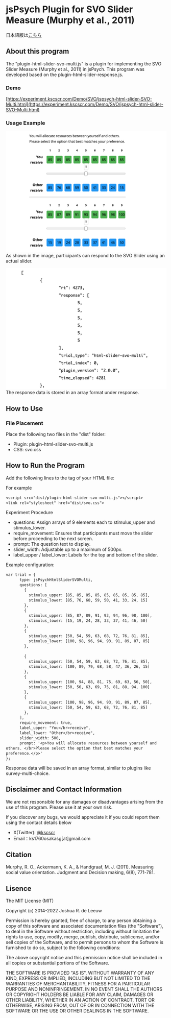 # jsPsych Plugin for SVO Slider Measure (Murphy et al., 2011)

日本語版は[こちら](https://github.com/kscscr/jsPsych-SVO-Slider/blob/main/README_ja.md)

## About this program
The "plugin-html-slider-svo-multi.js" is a plugin for implementing the SVO Slider Measure (Murphy et al., 2011) in jsPsych. This program was developed based on the plugin-html-slider-response.js.

### Demo
[https://experiment.kscscr.com/Demo/SVO/jspsych-html-slider-SVO-Multi.html](https://experiment.kscscr.com/Demo/SVO/jspsych-html-slider-SVO-Multi.html)

### Usage Example
![SVO Slider Experiment](pic/image_svo.png "SVO Slider Experiment")
As shown in the image, participants can respond to the SVO Slider using an actual slider.

![SVO Slider Result](pic/image_result.png "SVO Slider Result")
The response data is stored in an array format under response.

## How to Use
### File Placement
Place the following two files in the "dist" folder:
- Plugin: plugin-html-slider-svo-multi.js
- CSS: svo.css

## How to Run the Program
Add the following lines to the <head> tag of your HTML file:

For example
```
<script src="dist/plugin-html-slider-svo-multi.js"></script>
<link rel="stylesheet" href="dist/svo.css">
```

Experiment Procedure
- questions: Assign arrays of 9 elements each to stimulus_upper and stimulus_lower.
- require_movement: Ensures that participants must move the slider before proceeding to the next screen.
- prompt: The question text to display.
- slider_width: Adjustable up to a maximum of 500px.
- label_upper / label_lower: Labels for the top and bottom of the slider.

Example configuration:
```
var trial = {
      type: jsPsychHtmlSliderSVOMulti,
      questions: [
        {
          stimulus_upper: [85, 85, 85, 85, 85, 85, 85, 85, 85], 
          stimulus_lower: [85, 76, 68, 59, 50, 41, 33, 24, 15]
        }, 
        {
          stimulus_upper: [85, 87, 89, 91, 93, 94, 96, 98, 100], 
          stimulus_lower: [15, 19, 24, 28, 33, 37, 41, 46, 50]
        },
        {
          stimulus_upper: [50, 54, 59, 63, 68, 72, 76, 81, 85], 
          stimulus_lower: [100, 98, 96, 94, 93, 91, 89, 87, 85]
        }, 

        {
          stimulus_upper: [50, 54, 59, 63, 68, 72, 76, 81, 85], 
          stimulus_lower: [100, 89, 79, 68, 58, 47, 36, 26, 15]
        },
        {
          stimulus_upper: [100, 94, 88, 81, 75, 69, 63, 56, 50], 
          stimulus_lower: [50, 56, 63, 69, 75, 81, 88, 94, 100]
        }, 
        {
          stimulus_upper: [100, 98, 96, 94, 93, 91, 89, 87, 85], 
          stimulus_lower: [50, 54, 59, 63, 68, 72, 76, 81, 85]
        },
      ],
      require_movement: true,
      label_upper: "You</br>receive", 
      label_lower: "Other</br>receive", 
      slider_width: 500,
      prompt: '<p>You will allocate resources between yourself and others. </br>Please select the option that best matches your preference.</p>'
};
```

Response data will be saved in an array format, similar to plugins like survey-multi-choice.

## Disclaimer and Contact Information
We are not responsible for any damages or disadvantages arising from the use of this program. Please use it at your own risk.

If you discover any bugs, we would appreciate it if you could report them using the contact details below

- X(Twitter): [@kscscr](https://x.com/kscscr)
- Email：ks1760osakasg[at]gmail.com

## Citation
Murphy, R. O., Ackermann, K. A., & Handgraaf, M. J. (2011). Measuring social value orientation. Judgment and Decision making, 6(8), 771-781.

## Lisence

The MIT License (MIT)

Copyright (c) 2014-2022 Joshua R. de Leeuw

Permission is hereby granted, free of charge, to any person obtaining a copy
of this software and associated documentation files (the "Software"), to deal
in the Software without restriction, including without limitation the rights
to use, copy, modify, merge, publish, distribute, sublicense, and/or sell
copies of the Software, and to permit persons to whom the Software is
furnished to do so, subject to the following conditions:

The above copyright notice and this permission notice shall be included in all
copies or substantial portions of the Software.

THE SOFTWARE IS PROVIDED "AS IS", WITHOUT WARRANTY OF ANY KIND, EXPRESS OR
IMPLIED, INCLUDING BUT NOT LIMITED TO THE WARRANTIES OF MERCHANTABILITY,
FITNESS FOR A PARTICULAR PURPOSE AND NONINFRINGEMENT. IN NO EVENT SHALL THE
AUTHORS OR COPYRIGHT HOLDERS BE LIABLE FOR ANY CLAIM, DAMAGES OR OTHER
LIABILITY, WHETHER IN AN ACTION OF CONTRACT, TORT OR OTHERWISE, ARISING FROM,
OUT OF OR IN CONNECTION WITH THE SOFTWARE OR THE USE OR OTHER DEALINGS IN THE
SOFTWARE.
